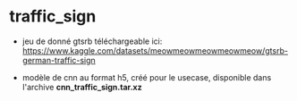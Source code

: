 # traffic_sign

- jeu de donné gtsrb téléchargeable ici: 
https://www.kaggle.com/datasets/meowmeowmeowmeowmeow/gtsrb-german-traffic-sign

- modèle de cnn au format h5, créé pour le usecase, disponible dans l'archive **cnn_traffic_sign.tar.xz** 
